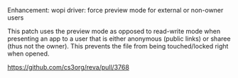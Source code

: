 Enhancement: wopi driver: force preview mode for external or non-owner users

This patch uses the preview mode as opposed to read-write mode when presenting
an app to a user that is either anonymous (public links) or sharee (thus not the owner).
This prevents the file from being touched/locked right when opened.

https://github.com/cs3org/reva/pull/3768
